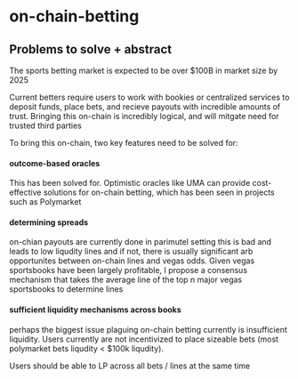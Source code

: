 # on-chain-betting

## Problems to solve + abstract

The sports betting market is expected to be over $100B in market size by 2025

Current betters require users to work with bookies or centralized services to deposit
funds, place bets, and recieve payouts with incredible amounts of trust. Bringing this
on-chain is incredibly logical, and will mitgate need for trusted third parties

To bring this on-chain, two key features need to be solved for:

#### outcome-based oracles

This has been solved for. Optimistic oracles like UMA can provide cost-effective solutions
for on-chain betting, which has been seen in projects such as Polymarket 

#### determining spreads

on-chian payouts are currently done in parimutel setting this is bad and leads to low liqudity
lines and if not, there is usually significant arb opportunites between on-chain lines and vegas
odds. Given vegas sportsbooks have been largely profitable, I propose a consensus mechanism that takes
the average line of the top n major vegas sportsbooks to determine lines 
 
#### sufficient liquidity mechanisms across books

perhaps the biggest issue plaguing on-chain betting currently is insufficient liquidity.
Users currently are not incentivized to place sizeable bets (most polymarket bets
liqudity < $100k liqudity).

Users should be able to LP across all bets / lines at the same time


